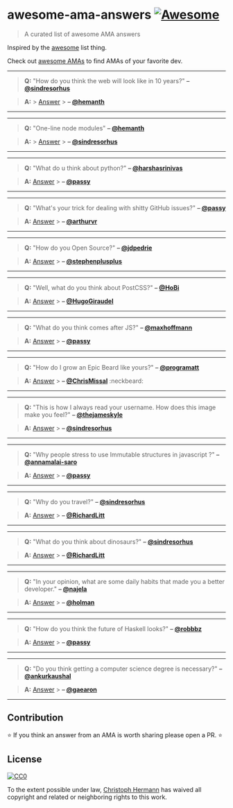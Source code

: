 # awesome-ama-answers [![Awesome](https://cdn.rawgit.com/sindresorhus/awesome/d7305f38d29fed78fa85652e3a63e154dd8e8829/media/badge.svg)](https://github.com/sindresorhus/awesome)

> A curated list of awesome AMA answers

Inspired by the [awesome](https://github.com/sindresorhus/awesome) list thing.

Check out [awesome AMAs](https://github.com/sindresorhus/amas) to find AMAs of your favorite dev.

---

> **Q:** "How do you think the web will look like in 10 years?" **– [@sindresorhus](https://github.com/sindresorhus)**

> **A:** > [Answer](https://github.com/hemanth/ama/issues/13#issuecomment-124816126) > **– [@hemanth](https://github.com/hemanth)**

---

---

> **Q:** "One-line node modules" **– [@hemanth](https://github.com/hemanth)**

> **A:** > [Answer](https://github.com/sindresorhus/ama/issues/10#issuecomment-117766328) > **– [@sindresorhus](https://github.com/sindresorhus)**

---

---

> **Q:** "What do u think about python?" **– [@harshasrinivas](https://github.com/harshasrinivas)**

> **A:** [Answer](https://github.com/passy/ama/issues/10#issuecomment-118288433) > **– [@passy](https://github.com/passy)**

---

---

> **Q:** "What's your trick for dealing with shitty GitHub issues?" **– [@passy](https://github.com/passy)**

> **A:** [Answer](https://github.com/arthurvr/ama/issues/14#issuecomment-118503700) > **– [@arthurvr](https://github.com/arthurvr)**

---

---

> **Q:** "How do you Open Source?" **– [@jdpedrie](https://github.com/jdpedrie)**

> **A:** [Answer](https://github.com/stephenplusplus/ama/issues/17#issuecomment-118088744) > **– [@stephenplusplus](https://github.com/stephenplusplus)**

---

---

> **Q:** "Well, what do you think about PostCSS?" **– [@HoBi](https://github.com/HoBi)**

> **A:** [Answer](https://github.com/HugoGiraudel/ama/issues/26#issuecomment-125250695) > **– [@HugoGiraudel](https://github.com/HugoGiraudel)**

---

---

> **Q:** "What do you think comes after JS?" **– [@maxhoffmann](https://github.com/maxhoffmann)**

> **A:** [Answer](https://github.com/passy/ama/issues/21#issuecomment-118410847) > **– [@passy](https://github.com/passy)**

---

---

> **Q:** "How do I grow an Epic Beard like yours?" **– [@programatt](https://github.com/programatt)**

> **A:** [Answer](https://github.com/ChrisMissal/ama/issues/9#issuecomment-126080220) > **– [@ChrisMissal](https://github.com/ChrisMissal)** :neckbeard:

---

---

> **Q:** "This is how I always read your username. How does this image make you feel?" **– [@thejameskyle](https://github.com/thejameskyle)**

> **A:** [Answer](https://github.com/sindresorhus/ama/issues/205#issuecomment-128644145) > **– [@sindresorhus](https://github.com/sindresorhus)**

---

---

> **Q:** "Why people stress to use Immutable structures in javascript ?" **– [@annamalai-saro](https://github.com/annamalai-saro)**

> **A:** [Answer](https://github.com/passy/ama/issues/46#issuecomment-123693652) > **– [@passy](https://github.com/passy)**

---

---

> **Q:** "Why do you travel?" **– [@sindresorhus](https://github.com/sindresorhus)**

> **A:** [Answer](https://github.com/RichardLitt/ama/issues/2#issuecomment-129288735) > **– [@RichardLitt](https://github.com/RichardLitt)**

---

---

> **Q:** "What do you think about dinosaurs?" **– [@sindresorhus](https://github.com/sindresorhus)**

> **A:** [Answer](https://github.com/RichardLitt/ama/issues/9#issuecomment-129928253) > **– [@RichardLitt](https://github.com/RichardLitt)**

---

---

> **Q:** "In your opinion, what are some daily habits that made you a better developer." **– [@najela](https://github.com/najela)**

> **A:** [Answer](https://github.com/holman/ama/issues/690#issuecomment-105297328) > **– [@holman](https://github.com/holman)**

---

---

> **Q:** "How do you think the future of Haskell looks?" **– [@robbbz](https://github.com/robbbz)**

> **A:** [Answer](https://github.com/passy/ama/issues/56#issuecomment-140141334) > **– [@passy](https://github.com/passy)**

---

---

> **Q:** "Do you think getting a computer science degree is necessary?" **– [@ankurkaushal](https://github.com/ankurkaushal)**

> **A:** [Answer](https://github.com/gaearon/ama/issues/53#issuecomment-142318849) > **– [@gaearon](https://github.com/gaearon)**

---

## Contribution

:star: If you think an answer from an AMA is worth sharing please open a PR. :star:

## License

[![CC0](http://i.creativecommons.org/p/zero/1.0/88x31.png)](http://creativecommons.org/publicdomain/zero/1.0/)

To the extent possible under law, [Christoph Hermann](https://stoeffel.github.io) has waived all copyright and related or neighboring rights to this work.
